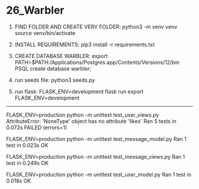 # 26_Warbler

1. FIND FOLDER AND CREATE VERV FOLDER:
python3 -m venv venv
source venv/bin/activate

2. INSTALL REQUIREMENTS:
pip3 install -r requirements.txt

3. CREATE DATABASE WARBLER:
export PATH=$PATH:/Applications/Postgres.app/Contents/Versions/12/bin
PSQL
create database warbler;

4. run seeds file:
python3 seeds.py

5. run flask:
FLASK_ENV=development flask run
export FLASK_ENV=development

-----------

FLASK_ENV=production python -m unittest test_user_views.py
AttributeError: 'NoneType' object has no attribute 'likes'
Ran 5 tests in 0.072s
FAILED (errors=1)


FLASK_ENV=production python -m unittest test_message_model.py
Ran 1 test in 0.023s
OK

FLASK_ENV=production python -m unittest test_message_views.py
Ran 1 test in 0.249s
OK


FLASK_ENV=production python -m unittest test_user_model.py
Ran 1 test in 0.018s
OK
